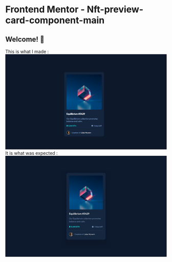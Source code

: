 # Frontend Mentor - Nft-preview-card-component-main

## Welcome! 👋
This is what I made :
<img src="https://github.com/FrontendMentorRepo/nft-preview-card-component-main/blob/main/nft-preview-card-component-main/result.PNG"/>
<Br/>
It is what was expected :
<img src="https://github.com/FrontendMentorRepo/nft-preview-card-component-main/blob/main/nft-preview-card-component-main/design/desktop-design.jpg"/>

